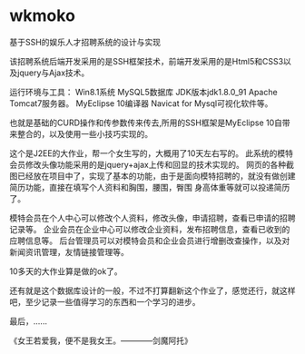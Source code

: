 # wkmoko
基于SSH的娱乐人才招聘系统的设计与实现

该招聘系统后端开发采用的是SSH框架技术，前端开发采用的是Html5和CSS3以及jquery与Ajax技术。

运行环境与工具：
Win8.1系统
MySQL5数据库
JDK版本jdk1.8.0_91
Apache Tomcat7服务器。
MyEclipse 10编译器
Navicat for Mysql可视化软件等。

也就是基础的CURD操作和传参数传来传去,所用的SSH框架是MyEclipse 10自带来整合的，以及使用一些小技巧实现的。

这个是J2EE的大作业，帮一个女生写的，大概用了10天左右写的。
此系统的模特会员修改头像功能采用的是jquery+ajax上传和回显的技术实现的。
网页的各种截图已经放在项目中了，实现了基本的功能，由于是面向模特招聘的，就没有做创建简历功能，直接在填写个人资料和胸围，腰围，臀围
身高体重等就可以投递简历了。

模特会员在个人中心可以修改个人资料，修改头像，申请招聘，查看已申请的招聘记录等。
企业会员在企业中心可以修改企业资料，发布招聘信息，查看已收到的应聘信息等。
后台管理员可以对模特会员和企业会员进行增删改查操作，以及对新闻资讯管理，友情链接管理等。

10多天的大作业算是做的ok了。

还有就是这个数据库设计的一般，不过不打算翻新这个作业了，感觉还行，就这样吧，至少记录一些值得学习的东西和一个学习的进步。

最后，......

《女王若爱我，便不是我女王。————剑魔阿托》
